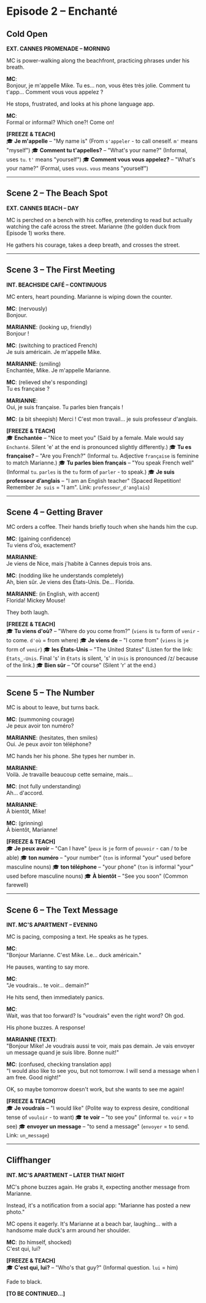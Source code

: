 # Episode 2 – Enchanté

## Cold Open

**EXT. CANNES PROMENADE – MORNING**

MC is power-walking along the beachfront, practicing phrases under his breath.

**MC**:  
Bonjour, je m'appelle Mike. Tu es... non, vous êtes très jolie. Comment tu t'app... Comment vous vous appelez ?

He stops, frustrated, and looks at his phone language app.

**MC**:  
Formal or informal? Which one?! Come on!

**[FREEZE & TEACH]**  
🎓 **Je m'appelle** – "My name is" (From `s'appeler` - to call oneself. `m'` means "myself")
🎓 **Comment tu t'appelles?** – "What's your name?" (Informal, uses `tu`. `t'` means "yourself")
🎓 **Comment vous vous appelez?** – "What's your name?" (Formal, uses `vous`. `vous` means "yourself")

---

## Scene 2 – The Beach Spot

**EXT. CANNES BEACH – DAY**

MC is perched on a bench with his coffee, pretending to read but actually watching the café across the street. Marianne (the golden duck from Episode 1) works there.

He gathers his courage, takes a deep breath, and crosses the street.

---

## Scene 3 – The First Meeting

**INT. BEACHSIDE CAFÉ – CONTINUOUS**

MC enters, heart pounding. Marianne is wiping down the counter.

**MC**: (nervously)  
Bonjour.

**MARIANNE**: (looking up, friendly)  
Bonjour !

**MC**: (switching to practiced French)  
Je suis américain. Je m'appelle Mike.

**MARIANNE**: (smiling)  
Enchantée, Mike. Je m'appelle Marianne.

**MC**: (relieved she's responding)  
Tu es française ?

**MARIANNE**:  
Oui, je suis française. Tu parles bien français !

**MC**: (a bit sheepish)
Merci ! C'est mon travail... je suis professeur d'anglais.

**[FREEZE & TEACH]**  
🎓 **Enchantée** – "Nice to meet you" (Said by a female. Male would say `Enchanté`. Silent 'e' at the end is pronounced slightly differently.)
🎓 **Tu es française?** – "Are you French?" (Informal `tu`. Adjective `française` is feminine to match Marianne.)
🎓 **Tu parles bien français** – "You speak French well" (Informal `tu`. `parles` is the `tu` form of `parler` - to speak.)
🎓 **Je suis professeur d’anglais** – "I am an English teacher" (Spaced Repetition! Remember `Je suis` = "I am". Link: `professeur‿d'anglais`)

---

## Scene 4 – Getting Braver

MC orders a coffee. Their hands briefly touch when she hands him the cup.

**MC**: (gaining confidence)  
Tu viens d'où, exactement?

**MARIANNE**:  
Je viens de Nice, mais j'habite à Cannes depuis trois ans.

**MC**: (nodding like he understands completely)  
Ah, bien sûr. Je viens des États-Unis. De... Florida.

**MARIANNE**: (in English, with accent)  
Florida! Mickey Mouse!

They both laugh.

**[FREEZE & TEACH]**  
🎓 **Tu viens d'où?** – "Where do you come from?" (`viens` is `tu` form of `venir` - to come. `d'où` = from where)
🎓 **Je viens de** – "I come from" (`viens` is `je` form of `venir`)
🎓 **les États-Unis** – "The United States" (Listen for the link: `États‿-Unis`. Final 's' in `États` is silent, 's' in `Unis` is pronounced /z/ because of the link.)
🎓 **Bien sûr** – "Of course" (Silent 'r' at the end.)

---

## Scene 5 – The Number

MC is about to leave, but turns back.

**MC**: (summoning courage)  
Je peux avoir ton numéro?

**MARIANNE**: (hesitates, then smiles)  
Oui. Je peux avoir ton téléphone?

MC hands her his phone. She types her number in.

**MARIANNE**:  
Voilà. Je travaille beaucoup cette semaine, mais...

**MC**: (not fully understanding)  
Ah... d'accord.

**MARIANNE**:  
À bientôt, Mike!

**MC**: (grinning)  
À bientôt, Marianne!

**[FREEZE & TEACH]**  
🎓 **Je peux avoir** – "Can I have" (`peux` is `je` form of `pouvoir` - can / to be able)
🎓 **ton numéro** – "your number" (`ton` is informal "your" used before masculine nouns)
🎓 **ton téléphone** – "your phone" (`ton` is informal "your" used before masculine nouns)
🎓 **À bientôt** – "See you soon" (Common farewell)

---

## Scene 6 – The Text Message

**INT. MC'S APARTMENT – EVENING**

MC is pacing, composing a text. He speaks as he types.

**MC**:  
"Bonjour Marianne. C'est Mike. Le... duck américain."

He pauses, wanting to say more.

**MC**:  
"Je voudrais... te voir... demain?"

He hits send, then immediately panics.

**MC**:  
Wait, was that too forward? Is "voudrais" even the right word? Oh god.

His phone buzzes. A response!

**MARIANNE (TEXT)**:  
"Bonjour Mike! Je voudrais aussi te voir, mais pas demain. Je vais envoyer un message quand je suis libre. Bonne nuit!"

**MC**: (confused, checking translation app)  
"I would also like to see you, but not tomorrow. I will send a message when I am free. Good night!"

OK, so maybe tomorrow doesn't work, but she wants to see me again!

**[FREEZE & TEACH]**  
🎓 **Je voudrais** – "I would like" (Polite way to express desire, conditional tense of `vouloir` - to want)
🎓 **te voir** – "to see you" (informal `te`. `voir` = to see)
🎓 **envoyer un message** – "to send a message" (`envoyer` = to send. Link: `un‿message`)

---

## Cliffhanger

**INT. MC'S APARTMENT – LATER THAT NIGHT**

MC's phone buzzes again. He grabs it, expecting another message from Marianne.

Instead, it's a notification from a social app: "Marianne has posted a new photo."

MC opens it eagerly. It's Marianne at a beach bar, laughing... with a handsome male duck's arm around her shoulder.

**MC**: (to himself, shocked)  
C'est qui, lui?

**[FREEZE & TEACH]**  
🎓 **C'est qui, lui?** – "Who's that guy?" (Informal question. `lui` = him)

Fade to black.

**[TO BE CONTINUED...]**
